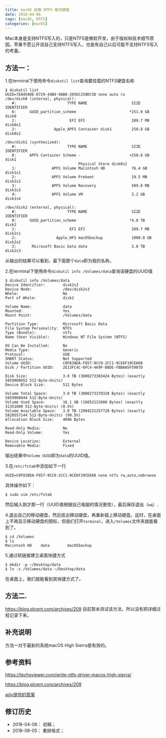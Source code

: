 ```yaml
---
title: macOS 挂载 NTFS 格式硬盘
date: 2018-04-06
tags: [macOS, NTFS]
categories: [macOS]
---
```


Mac本身是支持NTFS写入的，只是NTFS是微软开发，由于版权和技术细节原因，苹果不愿公开说自己支持NTFS写入，也是有自己以后可能不支持NTFS写入的考量。

<!-- more -->

## 方法一：

1.在terminal下使用命令`diskutil list`查询要挂载的NTFS硬盘名称
```
$ diskutil list
UUID=7E84540E-D729-44B9-9AB8-2056C250DC5D none auto ro
/dev/disk0 (internal, physical):
   #:                       TYPE NAME                    SIZE       IDENTIFIER
   0:      GUID_partition_scheme                        *251.0 GB   disk0
   1:                        EFI EFI                     209.7 MB   disk0s1
   2:                 Apple_APFS Container disk1         250.8 GB   disk0s2

/dev/disk1 (synthesized):
   #:                       TYPE NAME                    SIZE       IDENTIFIER
   0:      APFS Container Scheme -                      +250.8 GB   disk1
                                 Physical Store disk0s2
   1:                APFS Volume Macintosh HD            76.4 GB    disk1s1
   2:                APFS Volume Preboot                 19.5 MB    disk1s2
   3:                APFS Volume Recovery                509.8 MB   disk1s3
   4:                APFS Volume VM                      3.2 GB     disk1s4

/dev/disk2 (external, physical):
   #:                       TYPE NAME                    SIZE       IDENTIFIER
   0:      GUID_partition_scheme                        *4.0 TB     disk2
   1:                        EFI EFI                     209.7 MB   disk2s1
   2:                  Apple_HFS macOSbackup             1000.0 GB  disk2s2
   3:       Microsoft Basic Data data                    3.0 TB     disk2s3
```
从输出的结果可以看到，最下面那个`data`即为我的名称。

2.在terminal下使用命令`diskutil info /Volumes/data`查询该硬盘的UUID值
```
$ diskutil info /Volumes/data
Device Identifier:        disk2s3
Device Node:              /dev/disk2s3
Whole:                    No
Part of Whole:            disk2

Volume Name:              data
Mounted:                  Yes
Mount Point:              /Volumes/data

Partition Type:           Microsoft Basic Data
File System Personality:  NTFS
Type (Bundle):            ntfs
Name (User Visible):      Windows NT File System (NTFS)

OS Can Be Installed:      No
Media Type:               Generic
Protocol:                 USB
SMART Status:             Not Supported
Volume UUID:              C0F838DA-F857-9CC0-2CC1-9CE6F19CE668
Disk / Partition UUID:    2E13FC4C-6FC4-469F-B8DE-FBBAA5F5907D

Disk Size:                3.0 TB (3000273383424 Bytes) (exactly 5859908952 512-Byte-Units)
Device Block Size:        512 Bytes

Volume Total Space:       3.0 TB (3000273379328 Bytes) (exactly 5859908944 512-Byte-Units)
Volume Used Space:        16.1 GB (16052121600 Bytes) (exactly 31351800 512-Byte-Units) (0.5%)
Volume Available Space:   3.0 TB (2984221257728 Bytes) (exactly 5828557144 512-Byte-Units) (99.5%)
Allocation Block Size:    4096 Bytes

Read-Only Media:          No
Read-Only Volume:         Yes

Device Location:          External
Removable Media:          Fixed
```
输出结果中`Volume UUID`即为`data`的UUID值。

3.在`/etc/fstab`中添加如下一行
```
UUID=C0F838DA-F857-9CC0-2CC1-9CE6F19CE668 none ntfs rw,auto,nobrowse
```
具体操作如下：
```
$ sudo vim /etc/fstab
```
然后输入刚才那一行（UUID值根据自己电脑的情况更改），最后保存退出（`wq`）.

4.退出自己的移动硬盘，然后拔出移动硬盘，再重新插上移动硬盘。这时，在桌面上不再显示移动硬盘的图标，但我们打开`terminal`，进入`/Volumes`文件夹就能看到了。
```
$ cd /Volumes
$ ls
Macintosh HD	data		macOSbackup
```
5.通过软链接建立桌面快捷方式
```
$ mkdir -p ~/Desktop/data
$ ln -s /Volumes/data ~/Desktop/data
```
在桌面上，我们就能看到其快捷方式了。

## 方法二.

https://blog.plcent.com/archives/209
目前暂未测试该方法，所以没有把详细过程记录下来。

## 补充说明

方法一对于最新的系统macOS High Sierra是有效的。


## 参考资料

https://techsviewer.com/write-ntfs-driver-macos-high-sierra/

https://blog.plcent.com/archives/209

[aijiv提供的答案](https://www.zhihu.com/question/19571334)

## 修订历史

- 2018-04-06： 初稿；
- 2018-08-05： 重排格式； 


